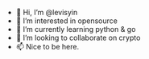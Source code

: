 - 👋 Hi, I’m @levisyin
- 👀 I’m interested in opensource
- 🌱 I’m currently learning python & go
- 💞️ I’m looking to collaborate on crypto
- 📫 Nice to be here.

<!---
levisyin/levisyin is a ✨ special ✨ repository because its `README.md` (this file) appears on your GitHub profile.
You can click the Preview link to take a look at your changes.
--->
